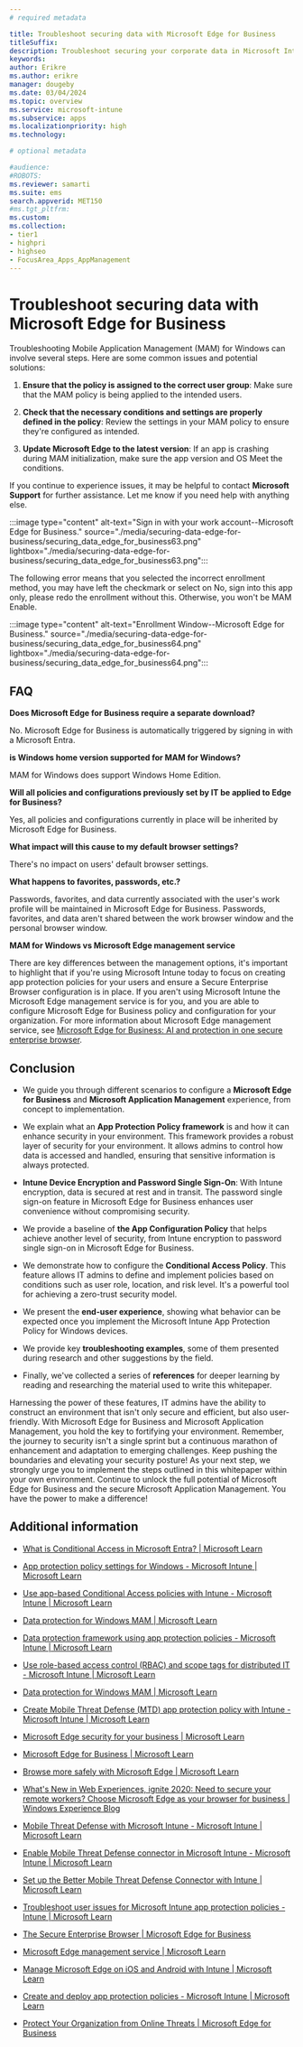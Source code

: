 ```yaml
---
# required metadata

title: Troubleshoot securing data with Microsoft Edge for Business
titleSuffix:
description: Troubleshoot securing your corporate data in Microsoft Intune with Microsoft Edge for Business.
keywords:
author: Erikre
ms.author: erikre
manager: dougeby
ms.date: 03/04/2024
ms.topic: overview
ms.service: microsoft-intune
ms.subservice: apps
ms.localizationpriority: high
ms.technology:

# optional metadata

#audience:
#ROBOTS: 
ms.reviewer: samarti
ms.suite: ems
search.appverid: MET150
#ms.tgt_pltfrm:
ms.custom: 
ms.collection:
- tier1
- highpri
- highseo
- FocusArea_Apps_AppManagement
---
```


# Troubleshoot securing data with Microsoft Edge for Business

Troubleshooting Mobile Application Management (MAM) for Windows can involve several steps. Here are some common issues and potential solutions:

1. **Ensure that the policy is assigned to the correct user group**: Make sure that the MAM policy is being applied to the intended users.

2. **Check that the necessary conditions and settings are properly defined in the policy**: Review the settings in your MAM policy to ensure they're configured as intended.

3. **Update Microsoft Edge to the latest version**: If an app is crashing during MAM initialization, make sure the app version and OS Meet the conditions.

If you continue to experience issues, it may be helpful to contact **Microsoft Support** for further assistance. Let me know if you need help with anything else.

:::image type="content" alt-text="Sign in with your work account--Microsoft Edge for Business." source="./media/securing-data-edge-for-business/securing_data_edge_for_business63.png" lightbox="./media/securing-data-edge-for-business/securing_data_edge_for_business63.png":::

The following error means that you selected the incorrect enrollment method, you may have left the checkmark or select on No, sign into this app only, please redo the enrollment without this. Otherwise, you won't be MAM Enable.


:::image type="content" alt-text="Enrollment Window--Microsoft Edge for Business." source="./media/securing-data-edge-for-business/securing_data_edge_for_business64.png" lightbox="./media/securing-data-edge-for-business/securing_data_edge_for_business64.png":::

## FAQ

**Does Microsoft Edge for Business require a separate download?**  

No. Microsoft Edge for Business is automatically triggered by signing in
with a Microsoft Entra.

**is Windows home version supported for MAM for Windows?**

MAM for Windows does support Windows Home Edition.

**Will all policies and configurations previously set by IT be applied to Edge for Business?** 

Yes, all policies and configurations currently in place will be inherited by Microsoft Edge for Business.

**What impact will this cause to my default browser settings?** 

There's no impact on users\' default browser settings. 

**What happens to favorites, passwords, etc.?**  

Passwords, favorites, and data currently associated with the user's work profile will be maintained in Microsoft Edge for Business. Passwords, favorites, and data aren't shared between the work browser window and the personal browser window. 

**MAM for Windows vs Microsoft Edge management service**

There are key differences between the management options, it's important to highlight that if you're using Microsoft Intune today to focus on creating app protection policies for your users and ensure a Secure Enterprise Browser configuration is in place. If you aren't using Microsoft Intune the Microsoft Edge management service is for you, and you are able to configure Microsoft Edge for Business policy and configuration for your organization. For more information about Microsoft Edge management service, see [Microsoft Edge for Business: AI and protection in one secure enterprise browser](https://aka.ms/EdgeSecurityWhitepaper).

## Conclusion

- We guide you through different scenarios to configure a **Microsoft Edge for Business** and **Microsoft Application Management** experience, from concept to implementation.

- We explain what an **App Protection Policy framework** is and how it can enhance security in your environment. This framework provides a robust layer of security for your environment. It allows admins to control how data is accessed and handled, ensuring that sensitive information is always protected.

- **Intune Device Encryption and Password Single Sign-On**: With Intune encryption, data is secured at rest and in transit. The password single sign-on feature in Microsoft Edge for Business enhances user convenience without compromising security.

- We provide a baseline of **the App Configuration Policy** that helps achieve another level of security, from Intune encryption to password single sign-on in Microsoft Edge for Business.

- We demonstrate how to configure the **Conditional Access Policy**. This feature allows IT admins to define and implement policies based on conditions such as user role, location, and risk level. It's a powerful tool for achieving a zero-trust security model.

- We present the **end-user experience**, showing what behavior can be expected once you implement the Microsoft Intune App Protection Policy for Windows devices.

- We provide key **troubleshooting examples**, some of them presented during research and other suggestions by the field.

- Finally, we've collected a series of **references** for deeper learning by reading and researching the material used to write this whitepaper.

Harnessing the power of these features, IT admins have the ability to construct an environment that isn't only secure and efficient, but also user-friendly. With Microsoft Edge for Business and Microsoft Application Management, you hold the key to fortifying your environment. Remember, the journey to security isn\'t a single sprint but a continuous marathon of enhancement and adaptation to emerging challenges. Keep pushing the boundaries and elevating your security posture! As your next step, we strongly urge you to implement the steps outlined in this whitepaper within your own environment. Continue to unlock the full potential of Microsoft Edge for Business and the secure Microsoft Application Management. You have the power to make a difference!

## Additional information

- [What is Conditional Access in Microsoft Entra? \| Microsoft Learn](/entra/identity/conditional-access/overview)

- [App protection policy settings for Windows - Microsoft Intune \| Microsoft Learn](/mem/intune/apps/app-protection-policy-settings-windows)

- [Use app-based Conditional Access policies with Intune - Microsoft Intune \| Microsoft Learn](/MEM/intune/protect/app-based-conditional-access-intune)

- [Data protection for Windows MAM \| Microsoft Learn](/mem/intune/apps/protect-mam-windows)

- [Data protection framework using app protection policies - Microsoft Intune \| Microsoft Learn](/mem/intune/apps/app-protection-framework)

- [Use role-based access control (RBAC) and scope tags for distributed IT - Microsoft Intune \| Microsoft Learn](/mem/intune/fundamentals/scope-tags)

- [Data protection for Windows MAM \| Microsoft Learn](/mem/intune/apps/protect-mam-windows)

- [Create Mobile Threat Defense (MTD) app protection policy with Intune - Microsoft Intune \| Microsoft Learn](/mem/intune/protect/mtd-app-protection-policy#to-create-an-mtd-app-protection-policy-for-windows)

- [Microsoft Edge security for your business \| Microsoft Learn](/deployedge/ms-edge-security-for-business)

- [Microsoft Edge for Business \| Microsoft Learn](/deployedge/microsoft-edge-for-business)

- [Browse more safely with Microsoft Edge \| Microsoft Learn](/deployedge/microsoft-edge-security-browse-safer)

- [What's New in Web Experiences, ignite 2020: Need to secure your remote workers? Choose Microsoft Edge as your browser for business \| Windows Experience Blog](https://blogs.windows.com/windowsexperience/2020/09/22/whats-new-in-web-experiences-ignite-2020-need-to-secure-your-remote-workers-choose-microsoft-edge-as-your-browser-for-business/)

- [Mobile Threat Defense with Microsoft Intune - Microsoft Intune \| Microsoft Learn](/mem/intune/protect/mobile-threat-defense)

- [Enable Mobile Threat Defense connector in Microsoft Intune - Microsoft Intune \| Microsoft Learn](/mem/intune/protect/mtd-connector-enable)

- [Set up the Better Mobile Threat Defense Connector with Intune \| Microsoft Learn](/mem/intune/protect/better-mobile-threat-defense-connector)

- [Troubleshoot user issues for Microsoft Intune app protection policies - Intune \| Microsoft Learn](/troubleshoot/mem/intune/app-protection-policies/troubleshoot-mam)

- [The Secure Enterprise Browser \| Microsoft Edge for Business](https://www.microsoft.com/en-us/edge/business?form=MA13FJ)

- [Microsoft Edge management service \| Microsoft Learn](/deployedge/microsoft-edge-management-service?form=MT00IS)

- [Manage Microsoft Edge on iOS and Android with Intune \| Microsoft Learn](/mem/intune/apps/manage-microsoft-edge)

- [Create and deploy app protection policies - Microsoft Intune \| Microsoft Learn](/mem/intune/apps/app-protection-policies)

- [Protect Your Organization from Online Threats \| Microsoft Edge for Business](https://www.microsoft.com/en-in/edge/business/security?form=MA13I2)

